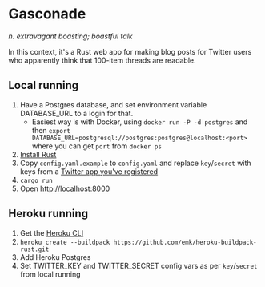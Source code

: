 Gasconade
=========

_n. extravagant boasting; boastful talk_

In this context, it's a Rust web app for making blog posts for Twitter users who apparently think that 100-item threads are readable.

Local running
-------------

1. Have a Postgres database, and set environment variable DATABASE_URL to a login for that.
    * Easiest way is with Docker, using `docker run -P -d postgres` and then `export DATABASE_URL=postgresql://postgres:postgres@localhost:<port>` where you can get `port` from `docker ps`
2. [Install Rust](https://www.rust-lang.org/en-US/install.html)
3. Copy `config.yaml.example` to `config.yaml` and replace `key`/`secret` with keys from a [Twitter app you've registered](https://apps.twitter.com/)
4. `cargo run`
5. Open [http://localhost:8000](http://localhost:8000)

Heroku running
--------------

1. Get the [Heroku CLI](https://devcenter.heroku.com/articles/heroku-cli)
2. `heroku create --buildpack https://github.com/emk/heroku-buildpack-rust.git`
3. Add Heroku Postgres
4. Set TWITTER_KEY and TWITTER_SECRET config vars as per `key`/`secret` from local running